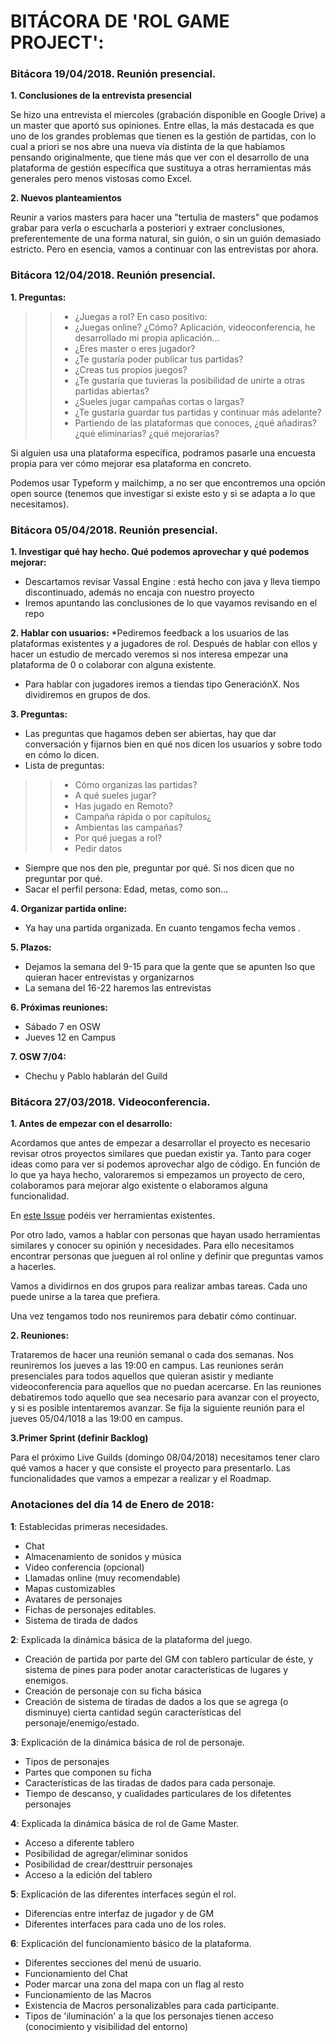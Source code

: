 # BITÁCORA DE 'ROL GAME PROJECT':

### Bitácora 19/04/2018. Reunión presencial.

**1. Conclusiones de la entrevista presencial**

Se hizo una entrevista el miercoles (grabación disponible en Google Drive) a un master que aportó sus opiniones. Entre ellas, la más destacada es que uno de los grandes problemas que tienen es la gestión de partidas, con lo cual a priori se nos abre una nueva vía distinta de la que habíamos pensando originalmente, que tiene más que ver con el desarrollo de una plataforma de gestión específica que sustituya a otras herramientas más generales pero menos vistosas como Excel.

**2. Nuevos planteamientos**

Reunir a varios masters para hacer una "tertulia de masters" que podamos grabar para verla o escucharla a posteriori y extraer conclusiones, preferentemente de una forma natural, sin guión, o sin un guión demasiado estricto. Pero en esencia, vamos a continuar con las entrevistas por ahora.


### Bitácora 12/04/2018. Reunión presencial.

**1. Preguntas:**
>>* ¿Juegas a rol? En caso positivo:
>>* ¿Juegas online? ¿Cómo? Aplicación, videoconferencia, he desarrollado mi propia aplicación...
>>* ¿Eres master o eres jugador?
>>* ¿Te gustaría poder publicar tus partidas?
>>* ¿Creas tus propios juegos?
>>* ¿Te gustaría que tuvieras la posibilidad de unirte a otras partidas abiertas?
>>* ¿Sueles jugar campañas cortas o largas?
>>* ¿Te gustaría guardar tus partidas y continuar más adelante?
>>* Partiendo de las plataformas que conoces, ¿qué añadiras? ¿qué eliminarías? ¿qué mejorarías?

Si alguien usa una plataforma específica, podramos pasarle una encuesta propia para ver cómo mejorar esa plataforma en concreto.

Podemos usar Typeform y mailchimp, a no ser que encontremos una opción open source (tenemos que investigar si existe esto y si se adapta a lo que necesitamos).


### Bitácora 05/04/2018. Reunión presencial.

**1.	Investigar qué hay hecho. Qué podemos aprovechar y qué podemos mejorar:**
*	Descartamos revisar Vassal Engine : está hecho con java y lleva tiempo discontinuado, además no encaja con nuestro proyecto
*	Iremos apuntando las conclusiones de lo que vayamos revisando en el repo

**2.	Hablar con usuarios:**
*Pediremos feedback a los usuarios de las plataformas existentes y a jugadores de rol. Después de hablar con ellos y hacer un estudio de mercado veremos si nos interesa empezar una plataforma de 0 o colaborar con alguna existente.
*	Para hablar con jugadores iremos a tiendas tipo GeneraciónX. Nos dividiremos en grupos de dos.

**3.	Preguntas:**
*	Las preguntas que hagamos deben ser abiertas, hay que dar conversación y fijarnos bien en qué nos dicen los usuarios y sobre todo en cómo lo dicen.
*	Lista de preguntas:
>>*	Cómo organizas las partidas?
>>*	A qué sueles jugar?
>>*	Has jugado en Remoto?
>>*	Campaña rápida o por capítulos¿
>>*	Ambientas las campañas?
>>*	Por qué juegas a rol?
>>*	Pedir datos
*	Siempre que nos den pie, preguntar por qué. Si nos dicen que no preguntar por qué.
*	Sacar el perfil persona: Edad, metas, como son…

**4.	Organizar partida online:**
*	Ya hay una partida organizada. En cuanto tengamos fecha vemos .

**5.	Plazos:**
*	Dejamos la semana del 9-15 para que la gente que se apunten lso que quieran hacer entrevistas y organizarnos
*	La semana del  16-22 haremos las entrevistas

**6.	Próximas reuniones:**
*	Sábado 7 en OSW
*	Jueves 12 en Campus

**7.	OSW 7/04:**
*	Chechu y Pablo hablarán del Guild 


### Bitácora 27/03/2018. Videoconferencia.

**1. Antes de empezar con el desarrollo:**

Acordamos que antes de empezar a desarrollar el proyecto es necesario revisar otros proyectos similares que puedan existir ya. Tanto para coger ideas como para ver si podemos aprovechar algo de código. En función de lo que ya haya hecho, valoraremos si empezamos un proyecto de cero, colaboramos para mejorar algo existente o elaboramos alguna funcionalidad.

En [este Issue](https://github.com/OSWeekends/rolgame/issues/12) podéis ver herramientas existentes.

Por otro lado, vamos a hablar con personas que hayan usado herramientas similares y conocer su opinión y necesidades. Para ello necesitamos encontrar personas que jueguen al rol online y definir que preguntas vamos a hacerles.

Vamos a dividirnos en dos grupos para realizar ambas tareas. Cada uno puede unirse a la tarea que prefiera.

Una vez tengamos todo nos reuniremos para debatir cómo continuar.

**2. Reuniones:**

Trataremos de hacer una reunión semanal o cada dos semanas. Nos reuniremos los jueves a las 19:00 en campus. 
Las reuniones serán presenciales para todos aquellos que quieran asistir y mediante videoconferencia para aquellos que no puedan acercarse.
En las reuniones debatiremos todo aquello que sea necesario para avanzar con el proyecto, y si es posible intentaremos avanzar.
Se fija la siguiente reunión para el jueves 05/04/1018 a las 19:00 en campus.

**3.Primer Sprint (definir Backlog)**

Para el próximo Live Guilds (domingo 08/04/2018) necesitamos tener claro qué vamos a hacer y que consiste el proyecto para presentarlo. Las funcionalidades que vamos a empezar a realizar y el Roadmap.


### Anotaciones del día 14 de Enero de 2018:

**1**: Establecidas primeras necesidades.

  * Chat
  * Almacenamiento de sonidos y música
  * Video conferencia (opcional)
  * Llamadas online (muy recomendable)
  * Mapas customizables
  * Avatares de personajes
  * Fichas de personajes editables.
  * Sistema de tirada de dados
  


**2**: Explicada la dinámica básica de la plataforma del juego.

  * Creación de partida por parte del GM con tablero particular de éste, y sistema de pines para poder anotar características de lugares y enemigos.
  * Creación de personaje con su ficha básica
  * Creación de sistema de tiradas de dados a los que se agrega (o disminuye) cierta cantidad según características del personaje/enemigo/estado.


**3**: Explicación de la dinámica básica de rol de personaje.
  * Tipos de personajes
  * Partes que componen su ficha
  * Características de las tiradas de dados para cada personaje.
  * Tiempo de descanso, y cualidades particulares de los difetentes personajes

**4**: Explicada la dinámica básica de rol de Game Master.
  * Acceso a diferente tablero
  * Posibilidad de agregar/eliminar sonidos
  * Posibilidad de crear/desttruir personajes
  * Acceso a la edición del tablero

**5**: Explicación de las diferentes interfaces según el rol.

  * Diferencias entre interfaz de jugador y de GM
  * Diferentes interfaces para cada uno de los roles.

**6**: Explicación del funcionamiento básico de la plataforma.
  * Diferentes secciones del menú de usuario.
  * Funcionamiento del Chat
  * Poder marcar una zona del mapa con un flag al resto
  * Funcionamiento de las Macros
  * Existencia de Macros personalizables para cada participante.
  * Tipos de 'iluminación' a la que los personajes tienen acceso (conocimiento y visibilidad del entorno)
